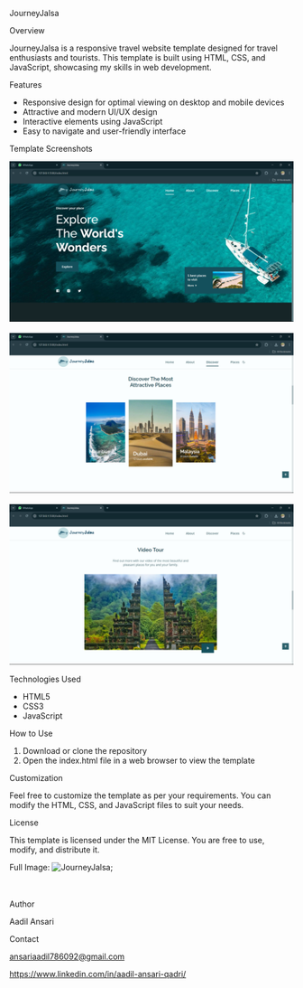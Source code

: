 JourneyJalsa

Overview

JourneyJalsa is a responsive travel website template designed for travel enthusiasts and tourists. This template is built using HTML, CSS, and JavaScript, showcasing my skills in web development.

Features

- Responsive design for optimal viewing on desktop and mobile devices
- Attractive and modern UI/UX design
- Interactive elements using JavaScript
- Easy to navigate and user-friendly interface

Template Screenshots

![Home](./assets/img/Screenshot1.png)
<br><br>
![Discover](./assets/img/Screenshot2.png)
<br><br>
![Video Tour](./assets/img/Screenshot3.png)

Technologies Used

- HTML5
- CSS3
- JavaScript

How to Use

1. Download or clone the repository
2. Open the index.html file in a web browser to view the template

Customization

Feel free to customize the template as per your requirements. You can modify the HTML, CSS, and JavaScript files to suit your needs.

License

This template is licensed under the MIT License. You are free to use, modify, and distribute it.

Full Image:
![JourneyJalsa](./assets/img/page_preview.png);

<br><br>
Author

Aadil Ansari

Contact

ansariaadil786092@gmail.com

https://www.linkedin.com/in/aadil-ansari-qadri/
